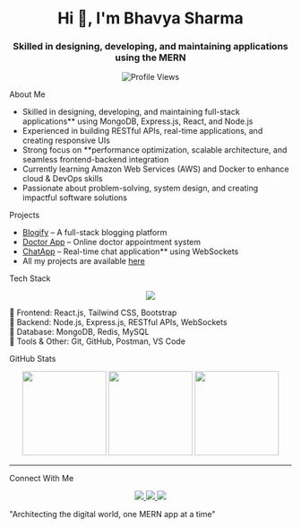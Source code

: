 <h1 align="center">Hi 👋, I'm Bhavya Sharma</h1>
<h3 align="center">Skilled in designing, developing, and maintaining applications using the MERN </h3>

<p align="center">
  <img src="https://komarev.com/ghpvc/?username=bhavyasharma-dev&label=Profile%20views&color=0e75b6&style=flat" alt="Profile Views" />
</p>

  About Me
-  Skilled in designing, developing, and maintaining full-stack applications** using MongoDB, Express.js, React, and Node.js 
-  Experienced in building RESTful APIs, real-time applications, and creating responsive UIs  
-  Strong focus on **performance optimization, scalable architecture, and seamless frontend-backend integration 
-  Currently learning Amazon Web Services (AWS) and Docker to enhance cloud & DevOps skills  
-  Passionate about problem-solving, system design, and creating impactful software solutions 



  Projects
-  [Blogify](https://github.com/Bhavyasharma-dev/MY_MERN_PROJECTS.git) – A full-stack blogging platform  
-  [Doctor App](https://github.com/Bhavyasharma-dev/MY_MERN_PROJECTS.git) – Online doctor appointment system
-  [ChatApp](https://github.com/Bhavyasharma-dev/MY_MERN_PROJECTS.git) – Real-time chat application** using WebSockets  
-  All my projects are available [here](https://github.com/Bhavyasharma-dev/MY_MERN_PROJECTS.git)  



  Tech Stack  
<p align="center">
  <img src="https://skillicons.dev/icons?i=mongodb,express,react,nodejs,redux,js,ts,html,css,tailwind,bootstrap,git,github,postman,docker,aws,redis" />
</p>

🔹 Frontend: React.js,  Tailwind CSS, Bootstrap  
🔹 Backend: Node.js, Express.js, RESTful APIs, WebSockets  
🔹 Database: MongoDB, Redis, MySQL   
🔹 Tools & Other: Git, GitHub, Postman, VS Code  



   GitHub Stats
<p align="center">
  <img src="https://github-readme-stats.vercel.app/api?username=bhavyasharma-dev&show_icons=true&theme=radical" height="150" />
  <img src="https://github-readme-streak-stats.herokuapp.com/?user=bhavyasharma-dev&theme=radical" height="150" />
  <img src="https://github-readme-stats.vercel.app/api/top-langs?username=bhavyasharma-dev&show_icons=true&locale=en&layout=compact" height="150" />
</p>

---

   Connect With Me  
<p align="center">
  <a href="https://www.linkedin.com/in/bhavyasharma/" target="_blank">
    <img src="https://img.shields.io/badge/LinkedIn-%230077B5.svg?&style=for-the-badge&logo=linkedin&logoColor=white" />
  </a>
  <a href="mailto:bhavyasharma667788@gmail.com">
    <img src="https://img.shields.io/badge/Email-D14836?style=for-the-badge&logo=gmail&logoColor=white" />
  </a>
  <a href="https://github.com/bhavyasharma-dev">
    <img src="https://img.shields.io/badge/GitHub-100000?style=for-the-badge&logo=github&logoColor=white" />
  </a>
</p>



"Architecting the digital world, one MERN app at a time"  

